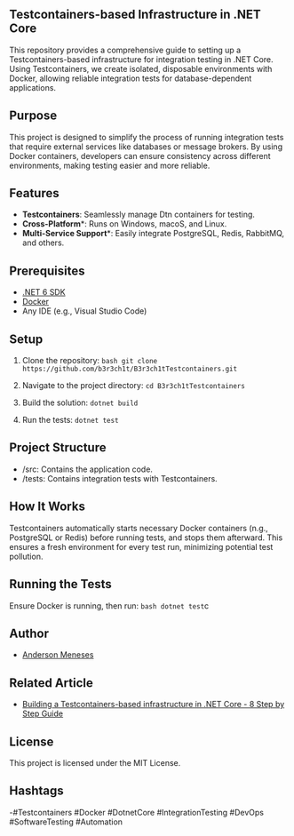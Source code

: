 ﻿## Testcontainers-based Infrastructure in .NET Core

This repository provides a comprehensive guide to setting up a Testcontainers-based infrastructure for integration testing in .NET Core. Using Testcontainers, we create isolated, disposable environments with Docker, allowing reliable integration tests for database-dependent applications.

## Purpose
This project is designed to simplify the process of running integration tests that require external services like databases or message brokers. By using Docker containers, developers can ensure consistency across different environments, making testing easier and more reliable.

## Features
- **Testcontainers**: Seamlessly manage Dtn containers for testing.
- **Cross-Platform***: Runs on Windows, macoS, and Linux.
- **Multi-Service Support***: Easily integrate PostgreSQL, Redis, RabbitMQ,  and others.


## Prerequisites
- [.NET 6 SDK](https://dotnet.microsoft.com/download/dotnet/6.0)
- [Docker](https://www.docker.com/get-started)
- Any IDE (e.g., Visual Studio Code)


## Setup
1. Clone the repository:
    `bash
git clone https://github.com/b3r3ch1t/B3r3ch1tTestcontainers.git `

2. Navigate to the project directory:
    `cd B3r3ch1tTestcontainers`

3. Build the solution:
    `dotnet build`

6. Run the tests:
    `dotnet test`


## Project Structure
- /src: Contains the application code.
- /tests: Contains integration tests with Testcontainers.


## How It Works
Testcontainers automatically starts necessary Docker containers (n.g., PostgreSQL or Redis) before running tests, and stops them afterward. This ensures a fresh environment for every test run, minimizing potential test pollution.

## Running the Tests
Ensure Docker is running, then run:
``bash
dotnet test``c

## Author
- [Anderson Meneses](https://www.linkedin.com/in/anderson-meneses/)

## Related Article
- [Building a Testcontainers-based infrastructure in .NET Core - 8 Step by Step Guide](https://medium.com/@anderson.meneses/building-a-related-based-infrastructure-in-net-core-8-step-by-step-guide-de60f125a2d6)

## License
This project is licensed under the MIT License.

## Hashtags
-#Testcontainers #Docker #DotnetCore #IntegrationTesting #DevOps #SoftwareTesting #Automation
